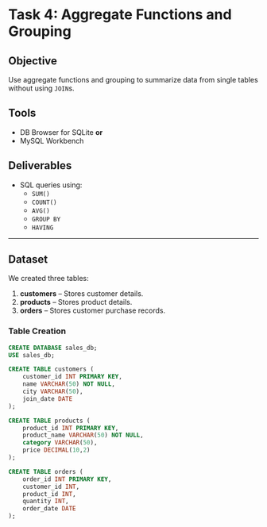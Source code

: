 # Task 4: Aggregate Functions and Grouping

## Objective
Use aggregate functions and grouping to summarize data from single tables without using `JOIN`s.

## Tools
- DB Browser for SQLite **or**
- MySQL Workbench

## Deliverables
- SQL queries using:
  - `SUM()`
  - `COUNT()`
  - `AVG()`
  - `GROUP BY`
  - `HAVING`

---

## Dataset

We created three tables:
1. **customers** – Stores customer details.
2. **products** – Stores product details.
3. **orders** – Stores customer purchase records.

### Table Creation
```sql
CREATE DATABASE sales_db;
USE sales_db;

CREATE TABLE customers (
    customer_id INT PRIMARY KEY,
    name VARCHAR(50) NOT NULL,
    city VARCHAR(50),
    join_date DATE
);

CREATE TABLE products (
    product_id INT PRIMARY KEY,
    product_name VARCHAR(50) NOT NULL,
    category VARCHAR(50),
    price DECIMAL(10,2)
);

CREATE TABLE orders (
    order_id INT PRIMARY KEY,
    customer_id INT,
    product_id INT,
    quantity INT,
    order_date DATE
);
